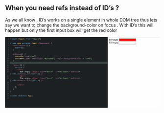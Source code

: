 
## When you need refs instead of ID’s ?

As we all know , ID’s works on a single element in whole DOM tree thus lets say we want to change the background-color on focus . With ID’s this will happen but only the first input box will get the red color

<img src="refs-in-react.png">